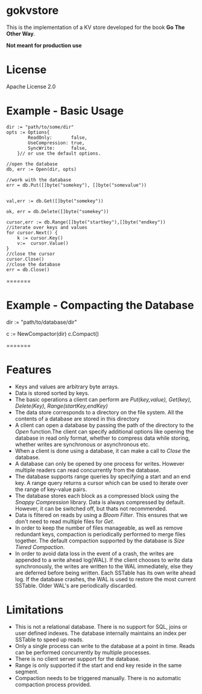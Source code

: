 # gokvstore

This is the implementation of a KV store developed for the book **Go The Other Way**. 

**Not meant for production use** 

License
=======

Apache License 2.0

Example - Basic Usage
=======

	dir := "path/to/some/dir"
    opts := Options{
    		ReadOnly:       false,
    		UseCompression: true,
    		SyncWrite:      false,
    	}// or use the default options. 
	
	//open the database
	db, err := Open(dir, opts)
	
	//work with the database
	err = db.Put([]byte("somekey"), []byte("somevalue"))
	
	
	val,err := db.Get([]byte("somekey"))
	
	ok, err = db.Delete([]byte("somekey"))
	
	cursor,err := db.Range([]byte("startkey"),[]byte("endkey"))
	//iterate over keys and values
	for cursor.Next() {
	    k := cursor.Key()
	    v:=  cursor.Value()
	}
	//close the cursor
	cursor.Close()
	//close the database
	err = db.Close()
	
    
=======



Example - Compacting the Database
=======
dir := "path/to/database/dir"

c := NewCompactor(dir)
c.Compact()


=======


Features
=======
* Keys and values are arbitrary byte arrays. 
* Data is stored sorted by keys. 
* The basic operations a client can perform are *Put(key,value), Get(key), Delete(Key), Range(startKey,endKey)*
* The data store corresponds to a directory on the file system. All the contents of a database are stored in this directory
* A client can open a database by passing the path of the directory to the *Open* function.The client can specify additional options like opening the database in read only format, whether to compress data while storing, whether writes are synchronous or asynchronous etc.
* When a client is done using a database, it can make a call to *Close* the database. 
* A database can only be opened by one process for writes. However multiple readers can read concurrently from the database.
* The database supports range queries by specifying a start and an end key. A range query returns a cursor which can be used to iterate over the range of key-value pairs. 
* The database stores each block as a compressed block using the *Snappy Compression* library. Data is always compressed by default. However, it can be switched off, but thats not recommended. 
* Data is filtered on reads by using a *Bloom Filter*. This ensures that we don't need to read multiple files for *Get*. 
* In order to keep the number of files manageable, as well as remove redundant keys, compaction is periodically performed to merge files together. The default compaction supported by the database is *Size Tiered Compaction*. 
* In order to avoid data loss in the event of a crash, the writes are appended to a write ahead log(WAL). If the client chooses to write data synchronously, the writes are written to the WAL immediately, else they are deferred before being written. Each SSTable has its own write ahead log. If the database crashes, the WAL is used to restore the most current SSTable. Older WAL's are periodically discarded.


Limitations
=======

* This is not a relational database. There is no support for SQL, joins or user defined indexes. The database internally maintains an index per SSTable to speed up reads. 
* Only a single process can write to the database at a point in time. Reads can be performed concurrently by multiple processes.
* There is no client server support for the database.  
* Range is only supported if the start and end key reside in the same segment. 
* Compaction needs to be triggered manually. There is no automatic compaction process provided. 
